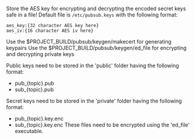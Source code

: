 <!--
Licensed to the Apache Software Foundation (ASF) under one or more
contributor license agreements.  See the NOTICE file distributed with
this work for additional information regarding copyright ownership.
The ASF licenses this file to You under the Apache License, Version 2.0
(the "License"); you may not use this file except in compliance with
the License.  You may obtain a copy of the License at
   
    http://www.apache.org/licenses/LICENSE-2.0

Unless required by applicable law or agreed to in writing, software
distributed under the License is distributed on an "AS IS" BASIS,
WITHOUT WARRANTIES OR CONDITIONS OF ANY KIND, either express or implied.
See the License for the specific language governing permissions and
limitations under the License.
-->

Store the AES key for encrypting and decrypting the encoded secret keys safe in a file!
Default file is `/etc/pubsub.keys` with the following format:
```
aes_key:{32 character AES key here}
aes_iv:{16 character AES iv here}
```

Use the $PROJECT_BUILD/pubsub/keygen/makecert for generating keypairs
Use the $PROJECT_BUILD/pubsub/keygen/ed_file for encrypting and decrypting private keys

Public keys need to be stored in the 'public' folder having the following format:
- pub_{topic}.pub
- sub_{topic}.pub

Secret keys need to be stored in the 'private' folder having the following format:
- pub_{topic}.key.enc
- sub_{topic}.key.enc
These files need to be encrypted using the 'ed_file' executable.
